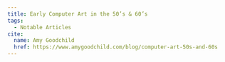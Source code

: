 ```yaml
---
title: Early Computer Art in the 50’s & 60’s
tags:
  - Notable Articles
cite:
  name: Amy Goodchild
  href: https://www.amygoodchild.com/blog/computer-art-50s-and-60s
---
```

